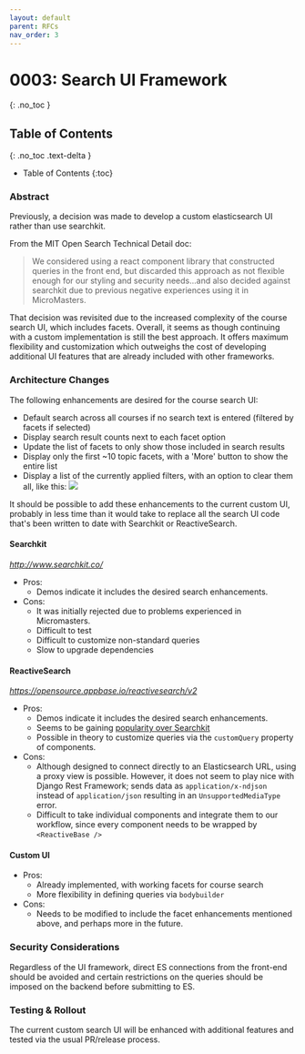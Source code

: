 ```yaml
---
layout: default
parent: RFCs
nav_order: 3
---
```

# 0003: Search UI Framework
{: .no_toc }

## Table of Contents
{: .no_toc .text-delta }

- Table of Contents
{:toc}

### Abstract
Previously, a decision was made to develop a custom elasticsearch UI rather than use searchkit.

From the MIT Open Search Technical Detail doc:
>We considered using a react component library that constructed queries in the front end, but discarded this approach
as not flexible enough for our styling and security needs...and also decided against searchkit due to previous
negative experiences using it in MicroMasters.


That decision was revisited due to the increased complexity of the course search UI, which includes facets.  Overall, it seems as though continuing with a custom implementation is still the best approach.  It offers maximum flexibility and customization which outweighs the cost of developing additional UI features that are already included with other frameworks.


### Architecture Changes

The following enhancements are desired for the course search UI:
- Default search across all courses if no search text is entered (filtered by facets if selected)
- Display search result counts next to each facet option
- Update the list of facets to only show those included in search results
- Display only the first ~10 topic facets, with a 'More' button to show the entire list
- Display a list of the currently applied filters, with an option to clear them all, like this:
  <img src="https://user-images.githubusercontent.com/430126/53447610-7b452800-39e3-11e9-804b-8b837a76d1ff.png" />

It should be possible to add these enhancements to the current custom UI, probably in less time than
it would take to replace all the search UI code that's been written to date with Searchkit or ReactiveSearch.

#### Searchkit
_http://www.searchkit.co/_
- Pros:
  - Demos indicate it includes the desired search enhancements.
- Cons:
  - It was initially rejected due to problems experienced in Micromasters.
  - Difficult to test
  - Difficult to customize non-standard queries
  - Slow to upgrade dependencies

#### ReactiveSearch
_https://opensource.appbase.io/reactivesearch/v2_
- Pros:
  - Demos indicate it includes the desired search enhancements.
  - Seems to be gaining [popularity over Searchkit](https://www.npmtrends.com/@appbaseio/reactivesearch-vs-searchkit)
  - Possible in theory to customize queries via the `customQuery` property of components.
- Cons:
  - Although designed to connect directly to an Elasticsearch URL, using a proxy view is possible. However, it does not seem
  to play nice with Django Rest Framework; sends data as `application/x-ndjson` instead of `application/json` resulting
  in an `UnsupportedMediaType` error.
  - Difficult to take individual components and integrate them to our workflow, since every component needs to be wrapped by `<ReactiveBase />`

#### Custom UI
- Pros:
  - Already implemented, with working facets for course search
  - More flexibility in defining queries via `bodybuilder`
- Cons:
  - Needs to be modified to include the facet enhancements mentioned above, and perhaps more in the future.

### Security Considerations
Regardless of the UI framework, direct ES connections from the front-end should be avoided and certain restrictions on the queries should be imposed on the backend before submitting to ES.

### Testing & Rollout
The current custom search UI will be enhanced with additional features and tested via the usual PR/release process.
